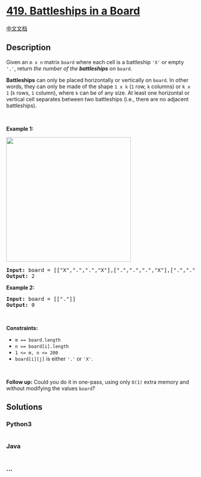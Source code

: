 # [419. Battleships in a Board](https://leetcode.com/problems/battleships-in-a-board)

[中文文档](/solution/0400-0499/0419.Battleships%20in%20a%20Board/README.md)

## Description

<p>Given an <code>m x n</code> matrix <code>board</code> where each cell is a battleship <code>&#39;X&#39;</code> or empty <code>&#39;.&#39;</code>, return <em>the number of the <strong>battleships</strong> on</em> <code>board</code>.</p>

<p><strong>Battleships</strong> can only be placed horizontally or vertically on <code>board</code>. In other words, they can only be made of the shape <code>1 x k</code> (<code>1</code> row, <code>k</code> columns) or <code>k x 1</code> (<code>k</code> rows, <code>1</code> column), where <code>k</code> can be of any size. At least one horizontal or vertical cell separates between two battleships (i.e., there are no adjacent battleships).</p>

<p>&nbsp;</p>
<p><strong>Example 1:</strong></p>
<img alt="" src="https://assets.leetcode.com/uploads/2021/04/10/battelship-grid.jpg" style="width: 333px; height: 333px;" />
<pre>
<strong>Input:</strong> board = [[&quot;X&quot;,&quot;.&quot;,&quot;.&quot;,&quot;X&quot;],[&quot;.&quot;,&quot;.&quot;,&quot;.&quot;,&quot;X&quot;],[&quot;.&quot;,&quot;.&quot;,&quot;.&quot;,&quot;X&quot;]]
<strong>Output:</strong> 2
</pre>

<p><strong>Example 2:</strong></p>

<pre>
<strong>Input:</strong> board = [[&quot;.&quot;]]
<strong>Output:</strong> 0
</pre>

<p>&nbsp;</p>
<p><strong>Constraints:</strong></p>

<ul>
	<li><code>m == board.length</code></li>
	<li><code>n == board[i].length</code></li>
	<li><code>1 &lt;= m, n &lt;= 200</code></li>
	<li><code>board[i][j]</code> is either <code>&#39;.&#39;</code> or <code>&#39;X&#39;</code>.</li>
</ul>

<p>&nbsp;</p>
<p><strong>Follow up:</strong> Could you do it in one-pass, using only <code>O(1)</code> extra memory and without modifying the values <code>board</code>?</p>


## Solutions

<!-- tabs:start -->

### **Python3**

```python

```

### **Java**

```java

```

### **...**

```

```

<!-- tabs:end -->
